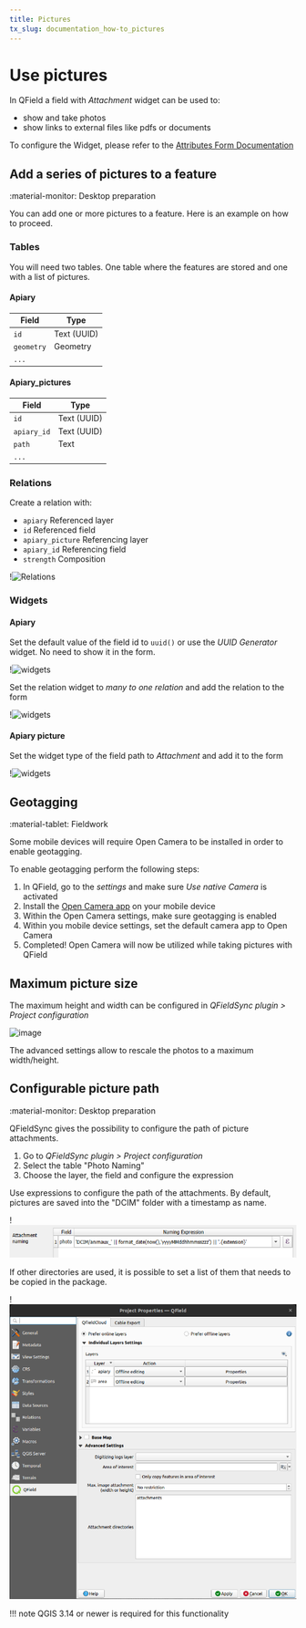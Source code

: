 ```yaml
---
title: Pictures
tx_slug: documentation_how-to_pictures
---
```


# Use pictures

In QField a field with *Attachment* widget can be used to:
-   show and take photos
-   show links to external files like pdfs or documents

To configure the Widget, please refer to the [Attributes Form Documentation](../attributes-form/#configure-attachmentpictures-widget)

## Add a series of pictures to a feature
:material-monitor: Desktop preparation

You can add one or more pictures to a feature. Here is an example on how to proceed.

### Tables
You will need two tables. One table where the features are stored and one with a list of pictures.

#### Apiary
| Field      | Type       |
|------------|------------|
| `id`       | Text (UUID)|
| `geometry` | Geometry   |
| `...`      |            |

#### Apiary_pictures
| Field       | Type       |
|-------------|------------|
| `id`        | Text (UUID)|
| `apiary_id` | Text (UUID)|
| `path`      | Text       |
| `...`       |            |

### Relations
Create a relation with:

-   `apiary` Referenced layer
-   `id` Referenced field
-   `apiary_picture` Referencing layer
-   `apiary_id` Referencing field
-   `strength` Composition

!![Relations](../assets/images/add-1-n-pictures-relations.png)

### Widgets

#### Apiary
Set the default value of the field id to `uuid()` or use the *UUID Generator* widget. No need to show it in the form.

!![widgets](../assets/images/add-1-n-pictures-widgets_hive.png)

Set the relation widget to *many to one relation* and add the relation to the form

!![widgets](../assets/images/add-1-n-pictures-widgets_hive2.png)

#### Apiary picture
Set the widget type of the field path to *Attachment* and add it to the form

!![widgets](../assets/images/add-1-n-pictures-widgets_picture.png)


## Geotagging
:material-tablet: Fieldwork

Some mobile devices will require Open Camera to be installed in order to enable geotagging.

To enable geotagging perform the following steps:

1.  In QField, go to the *settings* and make sure *Use native Camera* is
    activated
2.  Install the [Open Camera app](https://play.google.com/store/apps/details?id=net.sourceforge.opencamera&hl=en&gl=US)
    on your mobile device
3.  Within the Open Camera settings, make sure geotagging is enabled
4.  Within you mobile device settings, set the default camera app to Open Camera
5.  Completed! Open Camera will now be utilized while taking pictures with QField

## Maximum picture size

The maximum height and width can be configured in *QFieldSync plugin > Project configuration*

![image](https://user-images.githubusercontent.com/4992805/189456560-3e251c44-c85c-40bd-a3cc-039c49090e03.png)

The advanced settings allow to rescale the photos to a maximum width/height.

## Configurable picture path
:material-monitor: Desktop preparation

QFieldSync gives the possibility to configure the path of picture
attachments.

1.  Go to *QFieldSync plugin > Project configuration*
2.  Select the table "Photo Naming"
3.  Choose the layer, the field and configure the expression

Use expressions to configure the path of the attachments. By default,
pictures are saved into the "DCIM" folder with a timestamp
as name.

!![picture path](../assets/images/picture_path.png)

If other directories are used, it is possible to set a list of them that needs to be copied in the package.

!![attachments directories](../assets/images/attachments_directories.png)

!!! note
    QGIS 3.14 or newer is required for this functionality
